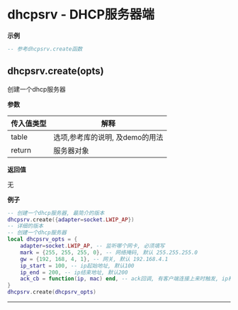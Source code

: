# dhcpsrv - DHCP服务器端

**示例**

```lua
-- 参考dhcpsrv.create函数

```

## dhcpsrv.create(opts)

创建一个dhcp服务器

**参数**

|传入值类型|解释|
|-|-|
|table|选项,参考库的说明, 及demo的用法|
|return|服务器对象|

**返回值**

无

**例子**

```lua
-- 创建一个dhcp服务器, 最简介的版本
dhcpsrv.create({adapter=socket.LWIP_AP})
-- 详细的版本
-- 创建一个dhcp服务器
local dhcpsrv_opts = {
    adapter=socket.LWIP_AP, -- 监听哪个网卡, 必须填写
    mark = {255, 255, 255, 0}, -- 网络掩码, 默认 255.255.255.0
    gw = {192, 168, 4, 1}, -- 网关, 默认 192.168.4.1
    ip_start = 100, -- ip起始地址, 默认100
    ip_end = 200, -- ip结束地址, 默认200
    ack_cb = function(ip, mac) end, -- ack回调, 有客户端连接上来时触发, ip和mac地址会传进来
}
dhcpsrv.create(dhcpsrv_opts)

```

---

